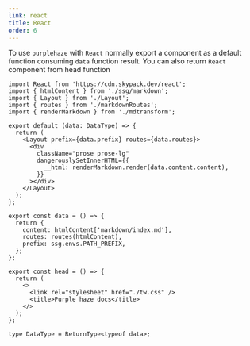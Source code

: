 ```yaml
---
link: react
title: React
order: 6
---
```


To use `purplehaze` with `React` normally export a component as a default function consuming `data` function result. You can also return `React` component from head function

```tsx
import React from 'https://cdn.skypack.dev/react';
import { htmlContent } from './ssg/markdown';
import { Layout } from './Layout';
import { routes } from './markdownRoutes';
import { renderMarkdown } from './mdtransform';

export default (data: DataType) => {
  return (
    <Layout prefix={data.prefix} routes={data.routes}>
      <div
        className="prose prose-lg"
        dangerouslySetInnerHTML={{
          __html: renderMarkdown.render(data.content.content),
        }}
      ></div>
    </Layout>
  );
};

export const data = () => {
  return {
    content: htmlContent['markdown/index.md'],
    routes: routes(htmlContent),
    prefix: ssg.envs.PATH_PREFIX,
  };
};

export const head = () => {
  return (
    <>
      <link rel="stylesheet" href="./tw.css" />
      <title>Purple haze docs</title>
    </>
  );
};

type DataType = ReturnType<typeof data>;
```
